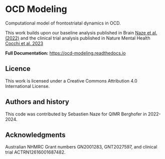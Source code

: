 OCD Modeling
============

Computational model of frontostriatal dynamics in OCD.

This work builds upon our baseline analysis published in Brain [Naze et al. (2022)](https://academic.oup.com/brain/advance-article-abstract/doi/10.1093/brain/awac425/6830574) and the clinical trial analysis published in Nature Mental Health [Cocchi et al. 2023](https://www.nature.com/articles/s44220-023-00094-0) 


**Full Documentation:** https://ocd-modeling.readthedocs.io


Licence
-------

This work is licensed under a Creative Commons Attribution 4.0 International License.


Authors and history
-------------------

This code was contributed by Sebastien Naze for QIMR Berghofer in 2022-2024.


Acknowledgments
---------------

Australian NHMRC Grant numbers GN2001283, GNT2027597, and clinical trial ACTRN12616001687482.

